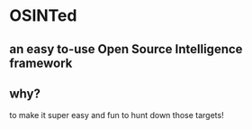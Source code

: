 # OSINTed
an easy to-use Open Source Intelligence framework 
---
## why?
to make it super easy and fun to hunt down those targets!
